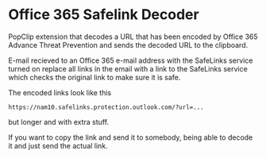 # Office 365 Safelink Decoder

PopClip extension that decodes a URL that has been encoded by Office 365 Advance
Threat Prevention and sends the decoded URL to the clipboard.

E-mail recieved to an Office 365 e-mail address with the
SafeLinks service turned on replace all links in the email with a link to
the SafeLinks service which checks the original link to make sure it is safe.

The encoded links look like this 

`https://nam10.safelinks.protection.outlook.com/?url=...`

but longer and with extra stuff.

If you want to copy the link and send it to somebody, being able to decode it
and just send the actual link.
